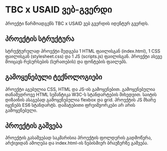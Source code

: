 # TBC x USAID ვებ-გვერდი
პროექტი წარმოადგენს TBC x USAID ვებ გვერდის იდენტურ გვერდს.
## პროექტის სტრუქტურა
სტრუქტურულად პროექტი შედგება 1 HTML ფაილისგან (index.html), 1 CSS ფაილისგან (stylesheet.css) და 1 JS (scripts.js) ფაილისგან. პროექტი ასევე მოიცავს რესურსების (სურათების) და ფონტების ფაილებს. 
## გამოყენებული ტექნოლოგიები
პროექტი აგებულია CSS, HTML და JS-ის გამოყენებით. გამოყენებულია თანამედროვე HTML სემანტიკა W3C-ს სტანდარტების მიხედვით. საიტის დიზაინის ასაგებად გამოყენებულია flexbox და grid. პროექტის JS მხარე იყენებს ES6 სტანდარტს. დამატებითი ფრეიმვორკები არ არის გამოყენებული.
## პროექტის გაშვება
პროექტის გასაშვებად საკმარისია პროექტის ფოლდერის გადმოწერა, არქივიდან ამოღება და index.html-ის ნებისმიერ ბრაუზერზე გაშვება.
